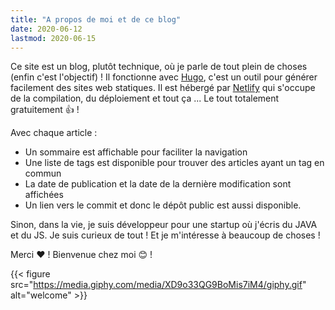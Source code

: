 ```yaml
---
title: "A propos de moi et de ce blog"
date: 2020-06-12
lastmod: 2020-06-15
---
```


Ce site est un blog, plutôt technique, où je parle de tout plein de choses (enfin c'est l'objectif) !
Il fonctionne avec [Hugo](https://gohugo.io/), c'est un outil pour générer facilement des sites web statiques.
Il est hébergé par [Netlify](https://www.netlify.com/) qui s'occupe de la compilation, du déploiement et tout ça ...
Le tout totalement gratuitement :thumbsup: !

Avec chaque article :
- Un sommaire est affichable pour faciliter la navigation
- Une liste de tags est disponible pour trouver des articles ayant un tag en commun
- La date de publication et la date de la dernière modification sont affichées
- Un lien vers le commit et donc le dépôt public est aussi disponible.

Sinon, dans la vie, je suis développeur pour une startup où j'écris du JAVA et du JS.
Je suis curieux de tout ! Et je m'intéresse à beaucoup de choses !
 
Merci :heart: ! Bienvenue chez moi :blush: !

{{< figure src="https://media.giphy.com/media/XD9o33QG9BoMis7iM4/giphy.gif" alt="welcome" >}}


